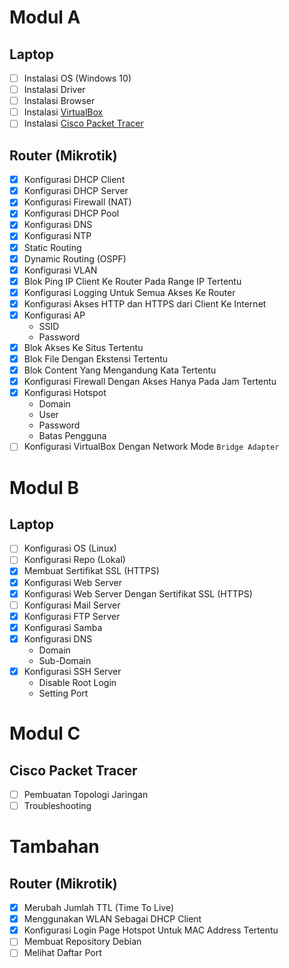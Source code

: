 # Modul A
## Laptop
- [ ] Instalasi OS (Windows 10)
- [ ] Instalasi Driver
- [ ] Instalasi Browser
- [ ] Instalasi [VirtualBox](https://www.virtualbox.org/wiki/Downloads)
- [ ] Instalasi [Cisco Packet Tracer](https://www.netacad.com/portal/resources/packet-tracer)

## Router (Mikrotik)
- [x] Konfigurasi DHCP Client
- [x] Konfigurasi DHCP Server
- [x] Konfigurasi Firewall (NAT)
- [x] Konfigurasi DHCP Pool
- [x] Konfigurasi DNS
- [x] Konfigurasi NTP
- [x] Static Routing
- [x] Dynamic Routing (OSPF)
- [x] Konfigurasi VLAN
- [x] Blok Ping IP Client Ke Router Pada Range IP Tertentu
- [x] Konfigurasi Logging Untuk Semua Akses Ke Router
- [x] Konfigurasi Akses HTTP dan HTTPS dari Client Ke Internet
- [x] Konfigurasi AP
  - SSID
  - Password
- [x] Blok Akses Ke Situs Tertentu
- [x] Blok File Dengan Ekstensi Tertentu
- [x] Blok Content Yang Mengandung Kata Tertentu
- [x] Konfigurasi Firewall Dengan Akses Hanya Pada Jam Tertentu
- [x] Konfigurasi Hotspot
  - Domain
  - User
  - Password
  - Batas Pengguna
- [ ] Konfigurasi VirtualBox Dengan Network Mode `Bridge Adapter`

# Modul B
## Laptop
- [ ] Konfigurasi OS (Linux)
- [ ] Konfigurasi Repo (Lokal)
- [x] Membuat Sertifikat SSL (HTTPS)
- [x] Konfigurasi Web Server
- [x] Konfigurasi Web Server Dengan Sertifikat SSL (HTTPS)
- [ ] Konfigurasi Mail Server
- [x] Konfigurasi FTP Server
- [x] Konfigurasi Samba
- [x] Konfigurasi DNS
  - Domain
  - Sub-Domain
- [x] Konfigurasi SSH Server
  - Disable Root Login
  - Setting Port

# Modul C
## Cisco Packet Tracer
- [ ] Pembuatan Topologi Jaringan
- [ ] Troubleshooting

# Tambahan
## Router (Mikrotik)
- [x] Merubah Jumlah TTL (Time To Live)
- [x] Menggunakan WLAN Sebagai DHCP Client
- [x] Konfigurasi Login Page Hotspot Untuk MAC Address Tertentu
- [ ] Membuat Repository Debian
- [ ] Melihat Daftar Port
